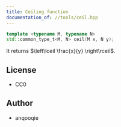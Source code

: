 ```yaml
---
title: Ceiling function
documentation_of: //tools/ceil.hpp
---
```


```cpp
template <typename M, typename N>
std::common_type_t<M, N> ceil(M x, N y);
```

It returns $\left\lceil \frac{x}{y} \right\rceil$.

## License
- CC0

## Author
- anqooqie
